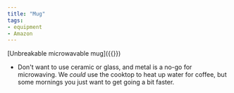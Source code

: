 ```yaml
---
title: "Mug"
tags:
- equipment
- Amazon
---
```

[Unbreakable microwavable mug]({{<amazon B004XXMHVU>}})
- Don't want to use ceramic or glass, and metal is a no-go for microwaving. We *could* use the cooktop to heat up water for coffee, but some mornings you just want to get going a bit faster.
